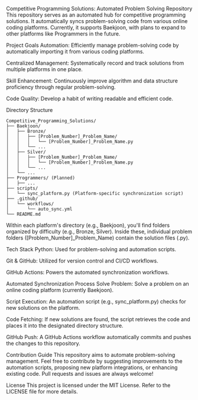 Competitive Programming Solutions: Automated Problem Solving Repository
This repository serves as an automated hub for competitive programming solutions. It automatically syncs problem-solving code from various online coding platforms. Currently, it supports Baekjoon, with plans to expand to other platforms like Programmers in the future.

Project Goals
Automation: Efficiently manage problem-solving code by automatically importing it from various coding platforms.

Centralized Management: Systematically record and track solutions from multiple platforms in one place.

Skill Enhancement: Continuously improve algorithm and data structure proficiency through regular problem-solving.

Code Quality: Develop a habit of writing readable and efficient code.

Directory Structure
```
Competitive_Programming_Solutions/
├── Baekjoon/
│   ├── Bronze/
│   │   ├── [Problem_Number]_Problem_Name/
│   │   │   └── [Problem_Number]_Problem_Name.py
│   │   └── ...
│   ├── Silver/
│   │   ├── [Problem_Number]_Problem_Name/
│   │   │   └── [Problem_Number]_Problem_Name.py
│   │   └── ...
│   └── ...
├── Programmers/ (Planned)
│   ├── ...
├── scripts/
│   └── sync_platform.py (Platform-specific synchronization script)
├── .github/
│   └── workflows/
│       └── auto_sync.yml
└── README.md
```

Within each platform's directory (e.g., Baekjoon), you'll find folders organized by difficulty (e.g., Bronze, Silver). Inside these, individual problem folders (\[Problem_Number]_Problem_Name) contain the solution files (.py).

Tech Stack
Python: Used for problem-solving and automation scripts.

Git & GitHub: Utilized for version control and CI/CD workflows.

GitHub Actions: Powers the automated synchronization workflows.

Automated Synchronization Process
Solve Problem: Solve a problem on an online coding platform (currently Baekjoon).

Script Execution: An automation script (e.g., sync_platform.py) checks for new solutions on the platform.

Code Fetching: If new solutions are found, the script retrieves the code and places it into the designated directory structure.

GitHub Push: A GitHub Actions workflow automatically commits and pushes the changes to this repository.

Contribution Guide
This repository aims to automate problem-solving management. Feel free to contribute by suggesting improvements to the automation scripts, proposing new platform integrations, or enhancing existing code. Pull requests and issues are always welcome!

License
This project is licensed under the MIT License. Refer to the LICENSE file for more details.
